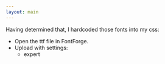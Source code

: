 ```yaml
---
layout: main
---
```


Having determined that, I hardcoded those fonts into my css:

- Open the ttf file in FontForge.
- Upload with settings:
  - expert

<script>
  adjustMargins()
</script>
